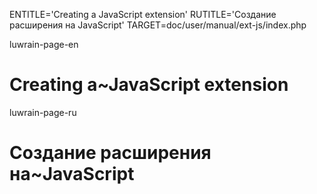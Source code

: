
ENTITLE='Creating a JavaScript extension'
RUTITLE='Создание расширения на JavaScript'
TARGET=doc/user/manual/ext-js/index.php

luwrain-page-en

# Creating a~JavaScript extension

luwrain-page-ru

# Создание расширения на~JavaScript

